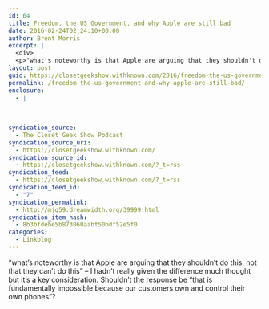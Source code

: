 ```yaml
---
id: 64
title: Freedom, the US Government, and why Apple are still bad
date: 2016-02-24T02:24:10+00:00
author: Brent Morris
excerpt: |
  <div>
  <p>"what's noteworthy is that Apple are arguing that they shouldn't do this, not that they can't do this" - I hadn't really given the difference much thought but it's a key consideration.&nbsp;Shouldn't the response be "that is fundamentally impossible because our customers own and control their own phones"?</p></div>
layout: post
guid: https://closetgeekshow.withknown.com/2016/freedom-the-us-government-and-why-apple-are-still-bad
permalink: /freedom-the-us-government-and-why-apple-are-still-bad/
enclosure:
  - |
    
    
    
syndication_source:
  - The Closet Geek Show Podcast
syndication_source_uri:
  - https://closetgeekshow.withknown.com/
syndication_source_id:
  - https://closetgeekshow.withknown.com/?_t=rss
syndication_feed:
  - https://closetgeekshow.withknown.com/?_t=rss
syndication_feed_id:
  - "7"
syndication_permalink:
  - http://mjg59.dreamwidth.org/39999.html
syndication_item_hash:
  - 8b3bfdebe5b873060aabf50bdf52e5f0
categories:
  - Linkblog
---
```

<div class="known-bookmark">
  <p>
    &#8220;what&#8217;s noteworthy is that Apple are arguing that they shouldn&#8217;t do this, not that they can&#8217;t do this&#8221; &#8211; I hadn&#8217;t really given the difference much thought but it&#8217;s a key consideration. Shouldn&#8217;t the response be &#8220;that is fundamentally impossible because our customers own and control their own phones&#8221;?
  </p>
</div>